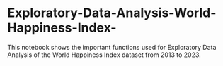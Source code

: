 # Exploratory-Data-Analysis-World-Happiness-Index-
This notebook shows the important functions used for Exploratory Data Analysis of the World Happiness Index dataset from 2013 to 2023.
